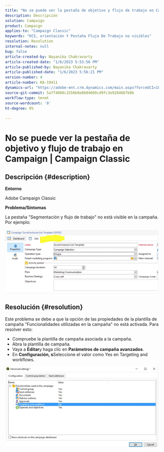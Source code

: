 ```yaml
---
title: "No se puede ver la pestaña de objetivo y flujo de trabajo en Campaign | Campaign Classic"
description: Descripción
solution: Campaign
product: Campaign
applies-to: "Campaign Classic"
keywords: "KCS, orientación Y Pestaña Flujo De Trabajo no visibles"
resolution: Resolution
internal-notes: null
bug: false
article-created-by: Nayanika Chakravarty
article-created-date: "1/6/2023 5:53:56 PM"
article-published-by: Nayanika Chakravarty
article-published-date: "1/6/2023 5:56:21 PM"
version-number: 4
article-number: KA-19411
dynamics-url: "https://adobe-ent.crm.dynamics.com/main.aspx?forceUCI=1&pagetype=entityrecord&etn=knowledgearticle&id=d629bf14-eb8d-ed11-81ac-6045bd006ce9"
source-git-commit: 5a7f4008c1556b0e8604660cd9fc3e9284667b9b
workflow-type: tm+mt
source-wordcount: '0'
ht-degree: 0%

---
```


# No se puede ver la pestaña de objetivo y flujo de trabajo en Campaign | Campaign Classic

## Descripción {#description}


<b>Entorno</b>

Adobe Campaign Classic

<b>Problema/Síntomas</b>

La pestaña &quot;Segmentación y flujo de trabajo&quot; no está visible en la campaña. Por ejemplo:
<br><br>![](assets/___d729bf14-eb8d-ed11-81ac-6045bd006ce9___.png)<br>

## Resolución {#resolution}


Este problema se debe a que la opción de las propiedades de la plantilla de campaña &quot;Funcionalidades utilizadas en la campaña&quot; no está activada. Para resolver esto:

- Compruebe la plantilla de campaña asociada a la campaña.
- Abra la plantilla de campaña.
- Vaya a <b>Editar</b>y haga clic en <b>Parámetros de campaña avanzados</b>.
- En <b>Configuración, s</b>Seleccione el valor como Yes en Targeting and workflows.


![](assets/f184a935-4ace-ec11-a7b5-00224809c196.png)
